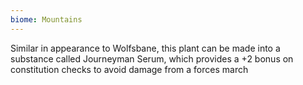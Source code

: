 ```yaml
---
biome: Mountains
---
```

Similar in appearance to Wolfsbane, this plant can be made into a substance called Journeyman Serum, which provides a +2 bonus on constitution checks to avoid damage from a forces march 

